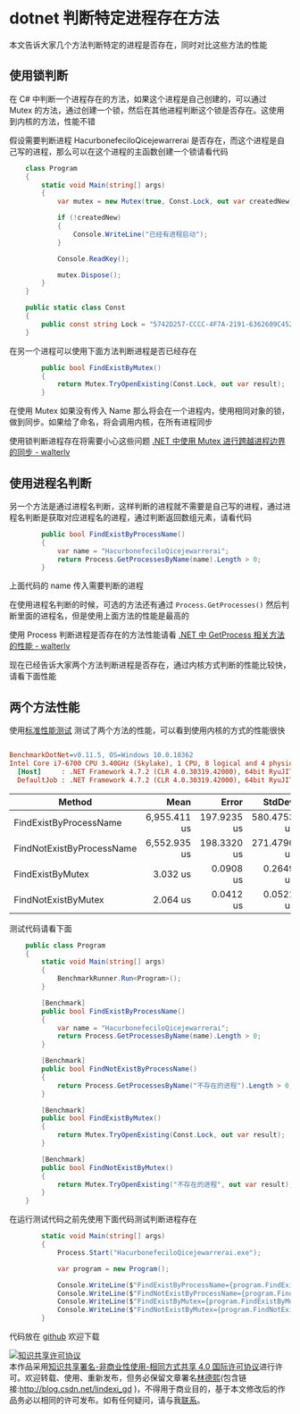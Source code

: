 
# dotnet 判断特定进程存在方法

本文告诉大家几个方法判断特定的进程是否存在，同时对比这些方法的性能

<!--more-->


<!-- CreateTime:2019/11/29 8:34:18 -->

<!-- csdn -->

## 使用锁判断

在 C# 中判断一个进程存在的方法，如果这个进程是自己创建的，可以通过 Mutex 的方法，通过创建一个锁，然后在其他进程判断这个锁是否存在。这使用到内核的方法，性能不错

假设需要判断进程 HacurbonefeciloQicejewarrerai 是否存在，而这个进程是自己写的进程，那么可以在这个进程的主函数创建一个锁请看代码

```csharp
    class Program
    {
        static void Main(string[] args)
        {
            var mutex = new Mutex(true, Const.Lock, out var createdNew);

            if (!createdNew)
            {
                Console.WriteLine("已经有进程启动");
            }

            Console.ReadKey();

            mutex.Dispose();
        }
    }

    public static class Const
    {
        public const string Lock = "5742D257-CCCC-4F7A-2191-6362609C452D";
    }
```

在另一个进程可以使用下面方法判断进程是否已经存在

```csharp
        public bool FindExistByMutex()
        {
            return Mutex.TryOpenExisting(Const.Lock, out var result);
        }
```

在使用 Mutex 如果没有传入 Name 那么将会在一个进程内，使用相同对象的锁，做到同步。如果给了命名，将会调用内核，在所有进程同步



使用锁判断进程存在将需要小心这些问题 [.NET 中使用 Mutex 进行跨越进程边界的同步 - walterlv](https://blog.walterlv.com/post/mutex-in-dotnet.html )

## 使用进程名判断

另一个方法是通过进程名判断，这样判断的进程就不需要是自己写的进程，通过进程名判断是获取对应进程名的进程，通过判断返回数组元素，请看代码

```csharp
        public bool FindExistByProcessName()
        {
            var name = "HacurbonefeciloQicejewarrerai";
            return Process.GetProcessesByName(name).Length > 0;
        }
```

上面代码的 name 传入需要判断的进程

在使用进程名判断的时候，可选的方法还有通过 `Process.GetProcesses()` 然后判断里面的进程名，但是使用上面方法的性能是最高的

使用 Process 判断进程是否存在的方法性能请看 [.NET 中 GetProcess 相关方法的性能 - walterlv](https://blog.walterlv.com/post/performance-of-get-process.html )

现在已经告诉大家两个方法判断进程是否存在，通过内核方式判断的性能比较快，请看下面性能

## 两个方法性能

使用[标准性能测试](https://blog.lindexi.com/post/C-%E6%A0%87%E5%87%86%E6%80%A7%E8%83%BD%E6%B5%8B%E8%AF%95.html ) 测试了两个方法的性能，可以看到使用内核的方式的性能很快

``` ini

BenchmarkDotNet=v0.11.5, OS=Windows 10.0.18362
Intel Core i7-6700 CPU 3.40GHz (Skylake), 1 CPU, 8 logical and 4 physical cores
  [Host]     : .NET Framework 4.7.2 (CLR 4.0.30319.42000), 64bit RyuJIT-v4.8.4010.0
  DefaultJob : .NET Framework 4.7.2 (CLR 4.0.30319.42000), 64bit RyuJIT-v4.8.4010.0


```

|                    Method |         Mean |       Error |      StdDev |
|-------------------------- |-------------:|------------:|------------:|
|    FindExistByProcessName | 6,955.411 us | 197.9235 us | 580.4753 us |
| FindNotExistByProcessName | 6,552.935 us | 198.3320 us | 271.4790 us |
|          FindExistByMutex |     3.032 us |   0.0908 us |   0.2649 us |
|       FindNotExistByMutex |     2.064 us |   0.0412 us |   0.0521 us |

测试代码请看下面

```csharp
    public class Program
    {
        static void Main(string[] args)
        {
            BenchmarkRunner.Run<Program>();
        }

        [Benchmark]
        public bool FindExistByProcessName()
        {
            var name = "HacurbonefeciloQicejewarrerai";
            return Process.GetProcessesByName(name).Length > 0;
        }

        [Benchmark]
        public bool FindNotExistByProcessName()
        {
            return Process.GetProcessesByName("不存在的进程").Length > 0;
        }

        [Benchmark]
        public bool FindExistByMutex()
        {
            return Mutex.TryOpenExisting(Const.Lock, out var result);
        }

        [Benchmark]
        public bool FindNotExistByMutex()
        {
            return Mutex.TryOpenExisting("不存在的进程", out var result);
        }
    }
```

在运行测试代码之前先使用下面代码测试判断进程存在

```csharp
        static void Main(string[] args)
        {
            Process.Start("HacurbonefeciloQicejewarrerai.exe");

            var program = new Program();

            Console.WriteLine($"FindExistByProcessName={program.FindExistByProcessName()}");
            Console.WriteLine($"FindNotExistByProcessName={program.FindNotExistByProcessName()}");
            Console.WriteLine($"FindExistByMutex={program.FindExistByMutex()}");
            Console.WriteLine($"FindNotExistByMutex={program.FindNotExistByMutex()}");
        }
```

代码放在 [github](https://github.com/lindexi/lindexi_gd/tree/321deaa01e76f3b3a21271e7200e6ecc0529587e/HacurbonefeciloQicejewarrerai) 欢迎下载





<a rel="license" href="http://creativecommons.org/licenses/by-nc-sa/4.0/"><img alt="知识共享许可协议" style="border-width:0" src="https://licensebuttons.net/l/by-nc-sa/4.0/88x31.png" /></a><br />本作品采用<a rel="license" href="http://creativecommons.org/licenses/by-nc-sa/4.0/">知识共享署名-非商业性使用-相同方式共享 4.0 国际许可协议</a>进行许可。欢迎转载、使用、重新发布，但务必保留文章署名[林德熙](http://blog.csdn.net/lindexi_gd)(包含链接:http://blog.csdn.net/lindexi_gd )，不得用于商业目的，基于本文修改后的作品务必以相同的许可发布。如有任何疑问，请与我[联系](mailto:lindexi_gd@163.com)。